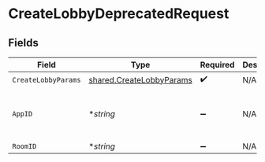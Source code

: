 # CreateLobbyDeprecatedRequest


## Fields

| Field                                                                       | Type                                                                        | Required                                                                    | Description                                                                 | Example                                                                     |
| --------------------------------------------------------------------------- | --------------------------------------------------------------------------- | --------------------------------------------------------------------------- | --------------------------------------------------------------------------- | --------------------------------------------------------------------------- |
| `CreateLobbyParams`                                                         | [shared.CreateLobbyParams](../../../pkg/models/shared/createlobbyparams.md) | :heavy_check_mark:                                                          | N/A                                                                         |                                                                             |
| `AppID`                                                                     | **string*                                                                   | :heavy_minus_sign:                                                          | N/A                                                                         | app-af469a92-5b45-4565-b3c4-b79878de67d2                                    |
| `RoomID`                                                                    | **string*                                                                   | :heavy_minus_sign:                                                          | N/A                                                                         | 2swovpy1fnunu                                                               |